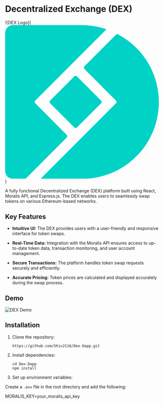 # Decentralized Exchange (DEX)

![DEX Logo](<svg viewBox="0 0 283.31 283.02" xmlns="http://www.w3.org/2000/svg"><g fill="#00d3c6"><path d="m14.44 283h21.92a3.63 3.63 0 0 0 2.24-1l74.81-74.81a3.64 3.64 0 0 0 0-5.1l-46.71-46.91-11.12-11.12a3.64 3.64 0 0 1 0-5.1l131.25-131.24a144.62 144.62 0 0 0 -47.25-7.72h-125.14a14.44 14.44 0 0 0 -14.44 14.36v254.3a14.44 14.44 0 0 0 14.44 14.34z"/><path d="m204 17.91-57.86 57.83a3.63 3.63 0 0 0 0 5.09l46.86 47 11.2 11a3.63 3.63 0 0 1 0 5.09l-11.2 11.26-127.77 127.82h76.36a141.13 141.13 0 0 0 66.85-265.71 3.63 3.63 0 0 0 -4.44.62z"/><rect height="70.02" rx="3.63" transform="matrix(.70710678 -.70710678 .70710678 .70710678 -61.99 133.28)" width="69.94" x="94.92" y="106.46"/></g></svg>)

A fully functional Decentralized Exchange (DEX) platform built using React, Moralis API, and Express.js. The DEX enables users to seamlessly swap tokens on various Ethereum-based networks.

## Key Features

- **Intuitive UI:** The DEX provides users with a user-friendly and responsive interface for token swaps.

- **Real-Time Data:** Integration with the Moralis API ensures access to up-to-date token data, transaction monitoring, and user account management.

- **Secure Transactions:** The platform handles token swap requests securely and efficiently.

- **Accurate Pricing:** Token prices are calculated and displayed accurately during the swap process.

## Demo

![DEX Demo]((https://dex-dapp.netlify.app/))



## Installation

1. Clone the repository:
   ```
   https://github.com/Shiv2116/Dex-Dapp.git
   ```
2. Install dependencies:
   ```
   cd Dex-Dapp
   npm install
   ```
3. Set up environment variables:

Create a `.env` file in the root directory and add the following:

MORALIS_KEY=your_moralis_api_key


